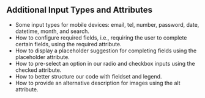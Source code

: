## Additional Input Types and Attributes

- Some input types for mobile devices: email, tel, number, password, date, datetime, month, and search.
- How to configure required fields, i.e., requiring the user to complete certain fields, using the required attribute.
- How to display a placeholder suggestion for completing fields using the placeholder attribute.
- How to pre-select an option in our radio and checkbox inputs using the checked attribute.
- How to better structure our code with fieldset and legend.
- How to provide an alternative description for images using the alt attribute.
